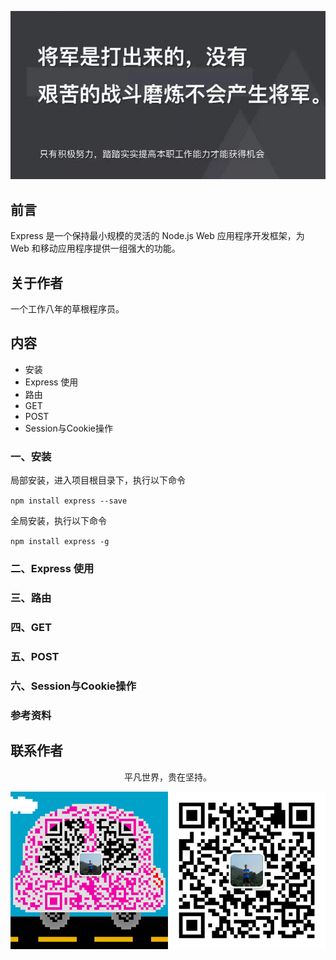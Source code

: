 ![image](../img/timg.jpg)
<br>

## 前言

Express 是一个保持最小规模的灵活的 Node.js Web 应用程序开发框架，为 Web 和移动应用程序提供一组强大的功能。

## 关于作者

一个工作八年的草根程序员。

## 内容

- 安装
- Express 使用
- 路由
- GET
- POST
- Session与Cookie操作

### 一、安装

局部安装，进入项目根目录下，执行以下命令

`npm install express --save`

全局安装，执行以下命令

`npm install express -g`

### 二、Express 使用

### 三、路由

### 四、GET

### 五、POST

### 六、Session与Cookie操作

### 参考资料

## 联系作者

<div align="center">
    <p>
        平凡世界，贵在坚持。
    </p>
    <img src="../img/contact.png" />
</div>